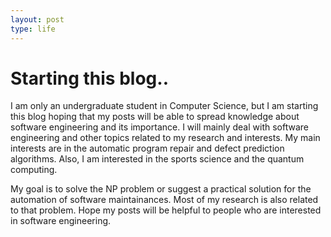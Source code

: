 ```yaml
---
layout: post
type: life
---
```


# Starting this blog..

I am only an undergraduate student in Computer Science, but I am starting this blog hoping that my posts will be able to spread knowledge about software engineering and its importance. I will mainly deal with software engineering and other topics related to my research and interests. My main interests are in the automatic program repair and defect prediction algorithms. Also, I am interested in the sports science and the quantum computing.

My goal is to solve the NP problem or suggest a practical solution for the automation of software maintainances. Most of my research is also related to that problem. Hope my posts will be helpful to people who are interested in software engineering.